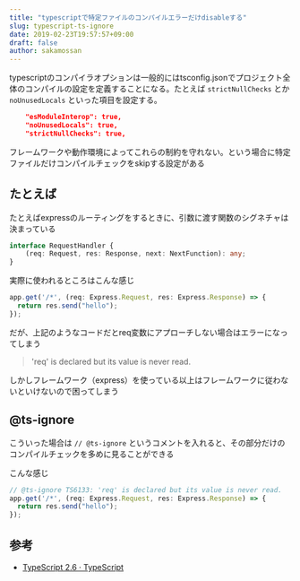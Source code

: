 ```yaml
---
title: "typescriptで特定ファイルのコンパイルエラーだけdisableする"
slug: typescript-ts-ignore
date: 2019-02-23T19:57:57+09:00
draft: false
author: sakamossan
---
```


typescriptのコンパイラオプションは一般的にはtsconfig.jsonでプロジェクト全体のコンパイルの設定を定義することになる。たとえば `strictNullChecks` とか `noUnusedLocals` といった項目を設定する。

```json
    "esModuleInterop": true,
    "noUnusedLocals": true,
    "strictNullChecks": true,
```

フレームワークや動作環境によってこれらの制約を守れない。という場合に特定ファイルだけコンパイルチェックをskipする設定がある

## たとえば

たとえばexpressのルーティングをするときに、引数に渡す関数のシグネチャは決まっている

```ts
interface RequestHandler {
    (req: Request, res: Response, next: NextFunction): any;
}
```

実際に使われるところはこんな感じ

```ts
app.get('/*', (req: Express.Request, res: Express.Response) => {
  return res.send("hello");
});
```

だが、上記のようなコードだとreq変数にアプローチしない場合はエラーになってしまう

> 'req' is declared but its value is never read.

しかしフレームワーク（express）を使っている以上はフレームワークに従わないといけないので困ってしまう


## @ts-ignore

こういった場合は `// @ts-ignore` というコメントを入れると、その部分だけのコンパイルチェックを多めに見ることができる

こんな感じ

```ts
// @ts-ignore TS6133: 'req' is declared but its value is never read.
app.get('/*', (req: Express.Request, res: Express.Response) => {
  return res.send("hello");
});
```


## 参考

- [TypeScript 2.6 · TypeScript](https://www.typescriptlang.org/docs/handbook/release-notes/typescript-2-6.html#suppress-errors-in-ts-files-using--ts-ignore-comments)
